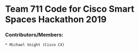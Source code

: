 # Team 711 Code for Cisco Smart Spaces Hackathon 2019

### Contributors/Members:
	* Michael Voight (Cisco CX)
